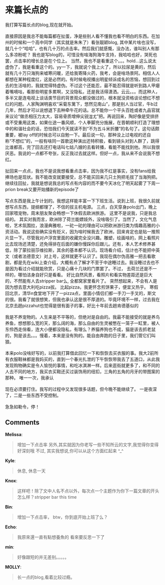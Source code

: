 # 来篇长点的

<div id="msgcns!9884D0A402622CB2!3572" class="bvMsg"><div>我打算写篇长点的blog,现在就开始。</div>
<div> </div>
<div>直接原因是我总不能每篇都在扯蛋，净是些别人看不懂我也看不明白的东西。在加州的时候和一个高中同学（其实就是朱朱了）看张靓颖blog, 其中某片啥也没写，就几十个“哈哈”，也有几十万的点击率。然后我们就感慨，没办法，谁叫别人有那么多凉粉呢？ 我也是写blog的，可惜没有啥海狗海牛支持，我哈哈也好，哭死也罢，点击率的增长总是在个位上。 当然，我也不是看重这个。。。hold...这么说太虚伪了，我是看重这个的。yy一下，我就说个我上火了，所以拉尿是黄的，然后就有几十万只海狗来嘘寒问暖，还给我寄降火药，我考，会是啥场景阿。相信人人都想在某种程度红，这是必然的。有时候电视播出明星倾诉成名的苦恼，想回到过去的生活啥的，我就觉得特虚伪。不过这个还能忍，最不能忍得就是听到路人甲瘪着嘴嘀咕，看那些明星多累啊，又没隐私，还是我活得潇洒。云云。。。而这种人，多半又是连电视上谈话类节目的背景观众都没做过的，根本就没资格谈论想红不想红的问题。人家陶渊明喜欢“采菊东篱下，悠然见南山”，那是别人当过官，牛b过几年，然后才可以说想退下去种牵牛花的话。总不能你一个平头百姓或者九品官就来议论“做丞相压力太大，容易骨质增伸尖锐<font size="2">湿尤</font>”把。再说回来，陶好像是受排挤或不受重用这类，如果仕途一番风顺，个人拳脚充分施展，在晋朝顺利打造了理想中的和谐社会的话，恐怕我们今天就读不到“不为五斗米折腰”的名句了。这句话颇重要，被lay off的时候总可以自勉一下。最后说一句，那种没上过电视的还自称“不想红”的，一般有啥同一首歌这种演出还特积极，看到镜头对到人群了，跳得比谁都高，完了回去还打电话叫七姑八嫂的去看转播，看能不能找到他。所以我很厌恶。我说的一点都不夸张，反正我过去就这样。但好一点，我从来不会说我不想红。</div>
<div> </div>
<div>扯回来一点点，我也不是说我想看重点击率，因为我不红是事实，没有fans给我捧场也是现状。我不能改变就要接受，总不能买回来几只土狗把毛拔了当海狗把。继续往回扯，我就是想说我总的写点有内容的而不要今天冰化了明天起雾了下周一prion break又要开始播新的episode了</div>
<div> </div>
<div>写点东西是我上午计划的。我想这样能丰富一下下班生活。说到上班，我很久前就想写点东西，提纲都理了，不信的拔主机电源。 三点，白天穿身polo出门，晚上回家喂宠物，周末朋友聚会畅想一下休假去欧洲旅游。 这里不是说我，只是我总结的。 其实对我而言，欧洲除了荷兰能嫖妓外，没啥吸引了。当然了，文化气息啦，艺术氛围拉，浪漫典雅啦，一砣一砣的理由可以把欧洲游归类为情趣高雅的小资活动。我说这些确实没有贬义，因为啥时候我去了欧洲，回来肯定也是贴一推照片显一下。尽管我对卢浮宫里面的收藏完全没兴趣。雕塑，绘画啥的，网上看照片比去现场还清楚，还免得排在后面的嫌你慢踩你后跟儿。还有，本人艺术修养甚低，除了蒙拉丽莎维拉斯，其余的基本都不认识。现场看介绍，估计也不能把中英文（或者法德意文）对上号，这样就更不认识了。我现在偶尔伪高雅一把去看歌剧，都是先在wiki上查介绍，大概有点了解才不至于中途睡过去。我没睡过去也不是因为看过介绍就能欣赏，只是心痛十几块的门票罢了。不过， 去荷兰还是不一样的，哪怕洁身自好只是看看。 好比自然风景，看照片和看实物差距还是巨大的，不然能有人去stripper bar么, 全都窝家里看片了。 突然想起来，不会有人是因为想去意大利吃pizza拔。 比起pizza，我更怀念煎饼果子，便宜又热乎。 寒假回北京，清华n食堂地下开了一pizza点，里面小情侣们都一手刀一手叉的，斯文的很。我看了就很想笑，但我也承认这是很不厚道的。毕竟环境不一样，过去我在北京去趟pizzahut也觉得是很有面子的事，好比十年前去趟肯德基似的</div>
<div> </div>
<div>我是不养宠物的。人生来是不平等的，但绝对是自由的。我最不能接受的就是养鸟养鱼，想想那么宽的天，那么阔的海，那么自由的生灵被憋在一笼子一缸里，被人东伶西走俏看，连大小便都没隐私，有理么？养猫养狗也不成，猫是该去抓老鼠的，狗是该去。。。慢着，本来是没有狗的。能自由奔跑的日子里，我们管它们叫狼。 </div>
<div> </div>
<div>本来polo没啥好写的，以前我打算借此回忆一下和恢恢去买衣服的事。我大2前所有衣服鞋袜都是我妈买的，直到一个春光扎泄的下午恢恢带我去了五道口，从此我发现购物确实是令人愉悦的事情，和吃冰淇淋一样。后来逛街就更多了，和不同的人去不同的地方，我买衣买鞋还买过装饰用的纽扣，三角的五角的月牙的带图案的那种。 唯一一次，我承认</div>
<div> </div>
<div>现在必须要打住。我写的过程中又发现很多话题，但今晚不能继续了。 一是夜深了，二是一些东西不受控制。</div>
<div> </div>
<div>急急如勒令，停！</div></div>

## Comments

**Melissa**:
> 增加一下点击率
另外,其实就因为你老写一些不知所云的文字,我觉得你变得好深刻哦
不过,
其实我想说,你可以从这个方面红起来
^_^

**Kyle**:
> 休息, 休息一天

**Knox**:
> 这样吧！除了文中人名不点以外，每次点一个主题作为你下一篇文章的开头怎么样？stripper bar this time

**Bin**:
> 增加一下点击率， btw，你到底开始上班了么？

**Echo**:
> 我原來還一直有點想養魚的
看來要反思一下了

**min**:
> 好像跟短的并无差别。。。。。

**MOLLY**:
> 长一点的blog,看着比较过瘾。

